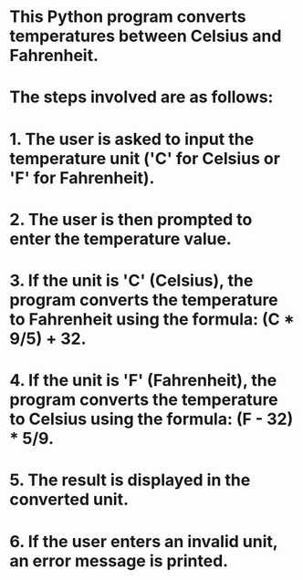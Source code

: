# This Python program converts temperatures between Celsius and Fahrenheit.
# The steps involved are as follows:
# 1. The user is asked to input the temperature unit ('C' for Celsius or 'F' for Fahrenheit).
# 2. The user is then prompted to enter the temperature value.
# 3. If the unit is 'C' (Celsius), the program converts the temperature to Fahrenheit using the formula: (C * 9/5) + 32.
# 4. If the unit is 'F' (Fahrenheit), the program converts the temperature to Celsius using the formula: (F - 32) * 5/9.
# 5. The result is displayed in the converted unit.
# 6. If the user enters an invalid unit, an error message is printed.
